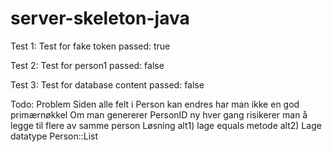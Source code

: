 # server-skeleton-java


Test 1: 
Test for fake token passed: true

Test 2:
Test for person1 passed: false

Test 3:
Test for database content passed: false



Todo:
Problem
Siden alle felt i Person kan endres har man ikke en god primærnøkkel
Om man genererer PersonID ny hver gang risikerer man å legge til flere av samme person
Løsning
alt1) lage equals metode
alt2) Lage datatype Person::List<Events>


